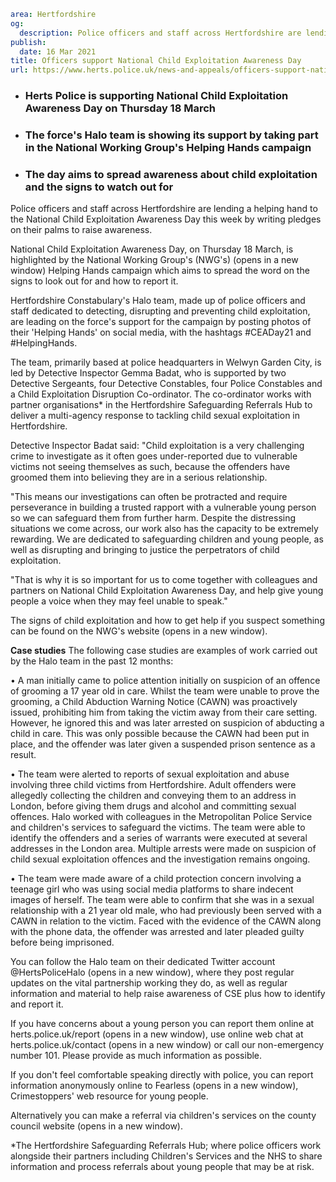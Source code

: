 ```yaml
area: Hertfordshire
og:
  description: Police officers and staff across Hertfordshire are lending a helping hand to the National Child Exploitation Awareness Day this week by writing pledges on their palms to raise awareness.
publish:
  date: 16 Mar 2021
title: Officers support National Child Exploitation Awareness Day
url: https://www.herts.police.uk/news-and-appeals/officers-support-national-child-exploitation-awareness-day-1318
```

* ### Herts Police is supporting National Child Exploitation Awareness Day on Thursday 18 March

 * ### The force's Halo team is showing its support by taking part in the National Working Group's Helping Hands campaign

 * ### The day aims to spread awareness about child exploitation and the signs to watch out for

Police officers and staff across Hertfordshire are lending a helping hand to the National Child Exploitation Awareness Day this week by writing pledges on their palms to raise awareness.

National Child Exploitation Awareness Day, on Thursday 18 March, is highlighted by the National Working Group's (NWG's) (opens in a new window) Helping Hands campaign which aims to spread the word on the signs to look out for and how to report it.

Hertfordshire Constabulary's Halo team, made up of police officers and staff dedicated to detecting, disrupting and preventing child exploitation, are leading on the force's support for the campaign by posting photos of their 'Helping Hands' on social media, with the hashtags #CEADay21 and #HelpingHands.

The team, primarily based at police headquarters in Welwyn Garden City, is led by Detective Inspector Gemma Badat, who is supported by two Detective Sergeants, four Detective Constables, four Police Constables and a Child Exploitation Disruption Co-ordinator. The co-ordinator works with partner organisations* in the Hertfordshire Safeguarding Referrals Hub to deliver a multi-agency response to tackling child sexual exploitation in Hertfordshire.

Detective Inspector Badat said: "Child exploitation is a very challenging crime to investigate as it often goes under-reported due to vulnerable victims not seeing themselves as such, because the offenders have groomed them into believing they are in a serious relationship.

"This means our investigations can often be protracted and require perseverance in building a trusted rapport with a vulnerable young person so we can safeguard them from further harm. Despite the distressing situations we come across, our work also has the capacity to be extremely rewarding. We are dedicated to safeguarding children and young people, as well as disrupting and bringing to justice the perpetrators of child exploitation.

"That is why it is so important for us to come together with colleagues and partners on National Child Exploitation Awareness Day, and help give young people a voice when they may feel unable to speak."

The signs of child exploitation and how to get help if you suspect something can be found on the NWG's website (opens in a new window).

**Case studies**
The following case studies are examples of work carried out by the Halo team in the past 12 months:

• A man initially came to police attention initially on suspicion of an offence of grooming a 17 year old in care. Whilst the team were unable to prove the grooming, a Child Abduction Warning Notice (CAWN) was proactively issued, prohibiting him from taking the victim away from their care setting. However, he ignored this and was later arrested on suspicion of abducting a child in care. This was only possible because the CAWN had been put in place, and the offender was later given a suspended prison sentence as a result.

• The team were alerted to reports of sexual exploitation and abuse involving three child victims from Hertfordshire. Adult offenders were allegedly collecting the children and conveying them to an address in London, before giving them drugs and alcohol and committing sexual offences. Halo worked with colleagues in the Metropolitan Police Service and children's services to safeguard the victims. The team were able to identify the offenders and a series of warrants were executed at several addresses in the London area. Multiple arrests were made on suspicion of child sexual exploitation offences and the investigation remains ongoing.

• The team were made aware of a child protection concern involving a teenage girl who was using social media platforms to share indecent images of herself. The team were able to confirm that she was in a sexual relationship with a 21 year old male, who had previously been served with a CAWN in relation to the victim. Faced with the evidence of the CAWN along with the phone data, the offender was arrested and later pleaded guilty before being imprisoned.

You can follow the Halo team on their dedicated Twitter account @HertsPoliceHalo (opens in a new window), where they post regular updates on the vital partnership working they do, as well as regular information and material to help raise awareness of CSE plus how to identify and report it.

If you have concerns about a young person you can report them online at herts.police.uk/report (opens in a new window), use online web chat at herts.police.uk/contact (opens in a new window) or call our non-emergency number 101. Please provide as much information as possible.

If you don't feel comfortable speaking directly with police, you can report information anonymously online to Fearless (opens in a new window), Crimestoppers' web resource for young people.

Alternatively you can make a referral via children's services on the county council website (opens in a new window).

*The Hertfordshire Safeguarding Referrals Hub; where police officers work alongside their partners including Children's Services and the NHS to share information and process referrals about young people that may be at risk.
